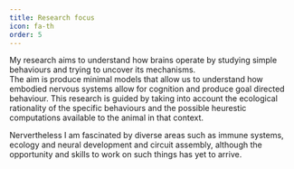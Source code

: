 ```yaml
---
title: Research focus
icon: fa-th
order: 5
---
```



My research aims to understand how brains operate by studying simple behaviours and trying to uncover its mechanisms.   
The aim is produce minimal models that allow us to understand how embodied nervous systems allow for cognition and produce goal directed behaviour.
This research is guided by taking into account the ecological rationality of the specific behaviours and the possible heurestic computations available to the animal in that context.    


Nervertheless I am fascinated by diverse areas such as immune systems, ecology and neural development and circuit assembly,  although the opportunity and skills to work on such things has yet to arrive.      


